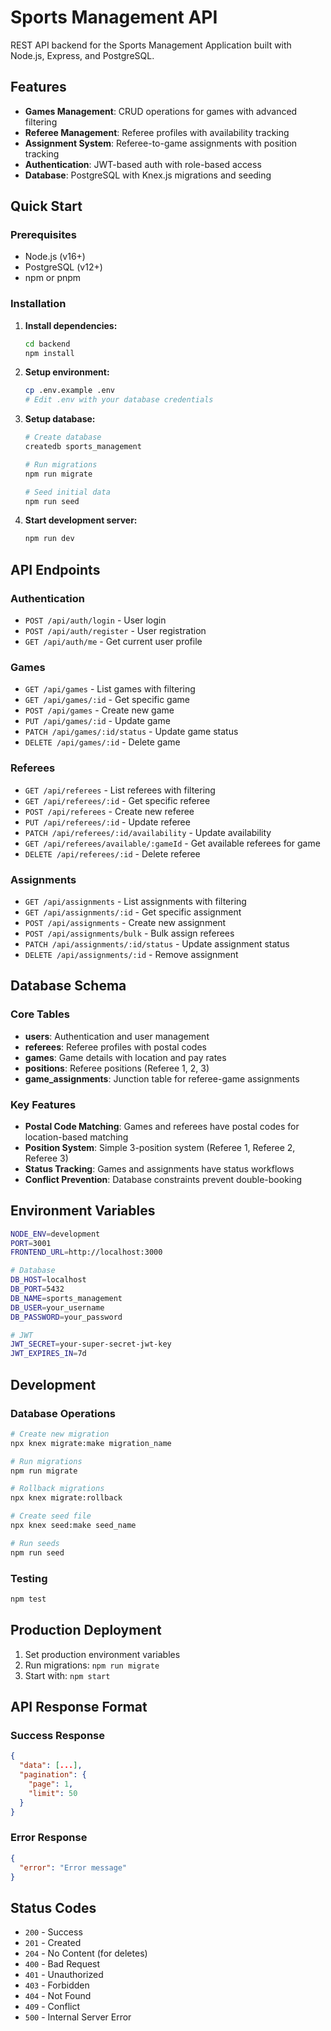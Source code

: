 # Sports Management API

REST API backend for the Sports Management Application built with Node.js, Express, and PostgreSQL.

## Features

- **Games Management**: CRUD operations for games with advanced filtering
- **Referee Management**: Referee profiles with availability tracking
- **Assignment System**: Referee-to-game assignments with position tracking
- **Authentication**: JWT-based auth with role-based access
- **Database**: PostgreSQL with Knex.js migrations and seeding

## Quick Start

### Prerequisites

- Node.js (v16+)
- PostgreSQL (v12+)
- npm or pnpm

### Installation

1. **Install dependencies:**
   ```bash
   cd backend
   npm install
   ```

2. **Setup environment:**
   ```bash
   cp .env.example .env
   # Edit .env with your database credentials
   ```

3. **Setup database:**
   ```bash
   # Create database
   createdb sports_management
   
   # Run migrations
   npm run migrate
   
   # Seed initial data
   npm run seed
   ```

4. **Start development server:**
   ```bash
   npm run dev
   ```

## API Endpoints

### Authentication
- `POST /api/auth/login` - User login
- `POST /api/auth/register` - User registration
- `GET /api/auth/me` - Get current user profile

### Games
- `GET /api/games` - List games with filtering
- `GET /api/games/:id` - Get specific game
- `POST /api/games` - Create new game
- `PUT /api/games/:id` - Update game
- `PATCH /api/games/:id/status` - Update game status
- `DELETE /api/games/:id` - Delete game

### Referees
- `GET /api/referees` - List referees with filtering
- `GET /api/referees/:id` - Get specific referee
- `POST /api/referees` - Create new referee
- `PUT /api/referees/:id` - Update referee
- `PATCH /api/referees/:id/availability` - Update availability
- `GET /api/referees/available/:gameId` - Get available referees for game
- `DELETE /api/referees/:id` - Delete referee

### Assignments
- `GET /api/assignments` - List assignments with filtering
- `GET /api/assignments/:id` - Get specific assignment
- `POST /api/assignments` - Create new assignment
- `POST /api/assignments/bulk` - Bulk assign referees
- `PATCH /api/assignments/:id/status` - Update assignment status
- `DELETE /api/assignments/:id` - Remove assignment

## Database Schema

### Core Tables

- **users**: Authentication and user management
- **referees**: Referee profiles with postal codes
- **games**: Game details with location and pay rates
- **positions**: Referee positions (Referee 1, 2, 3)
- **game_assignments**: Junction table for referee-game assignments

### Key Features

- **Postal Code Matching**: Games and referees have postal codes for location-based matching
- **Position System**: Simple 3-position system (Referee 1, Referee 2, Referee 3)
- **Status Tracking**: Games and assignments have status workflows
- **Conflict Prevention**: Database constraints prevent double-booking

## Environment Variables

```bash
NODE_ENV=development
PORT=3001
FRONTEND_URL=http://localhost:3000

# Database
DB_HOST=localhost
DB_PORT=5432
DB_NAME=sports_management
DB_USER=your_username
DB_PASSWORD=your_password

# JWT
JWT_SECRET=your-super-secret-jwt-key
JWT_EXPIRES_IN=7d
```

## Development

### Database Operations

```bash
# Create new migration
npx knex migrate:make migration_name

# Run migrations
npm run migrate

# Rollback migrations
npx knex migrate:rollback

# Create seed file
npx knex seed:make seed_name

# Run seeds
npm run seed
```

### Testing

```bash
npm test
```

## Production Deployment

1. Set production environment variables
2. Run migrations: `npm run migrate`
3. Start with: `npm start`

## API Response Format

### Success Response
```json
{
  "data": [...],
  "pagination": {
    "page": 1,
    "limit": 50
  }
}
```

### Error Response
```json
{
  "error": "Error message"
}
```

## Status Codes

- `200` - Success
- `201` - Created
- `204` - No Content (for deletes)
- `400` - Bad Request
- `401` - Unauthorized
- `403` - Forbidden
- `404` - Not Found
- `409` - Conflict
- `500` - Internal Server Error